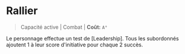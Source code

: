 # Rallier

> Capacité active \| Combat \| **Coût:** `A°`

Le personnage effectue un test de \[Leadership\]. Tous les subordonnés ajoutent 1 à leur score d'initiative pour chaque 2 succès.

